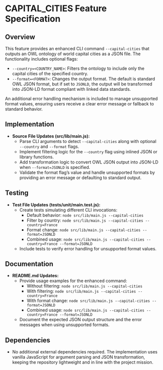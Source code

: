 # CAPITAL_CITIES Feature Specification

## Overview
This feature provides an enhanced CLI command `--capital-cities` that outputs an OWL ontology of world capital cities as a JSON file. The functionality includes optional flags:

- `--country=<COUNTRY_NAME>`: Filters the ontology to include only the capital cities of the specified country.
- `--format=<FORMAT>`: Changes the output format. The default is standard OWL JSON format, but if set to `JSONLD`, the output will be transformed into JSON-LD format compliant with linked data standards.

An additional error handling mechanism is included to manage unsupported format values, ensuring users receive a clear error message or fallback to standard behavior.

## Implementation
- **Source File Updates (src/lib/main.js):**
  - Parse CLI arguments to detect `--capital-cities` along with optional `--country` and `--format` flags.
  - Implement filtering logic for the `--country` flag using inlined JSON or library functions.
  - Add transformation logic to convert OWL JSON output into JSON-LD when `--format=JSONLD` is specified.
  - Validate the format flag’s value and handle unsupported formats by providing an error message or defaulting to standard output.

## Testing
- **Test File Updates (tests/unit/main.test.js):**
  - Create tests simulating different CLI invocations:
    - Default behavior: `node src/lib/main.js --capital-cities`
    - Filter by country: `node src/lib/main.js --capital-cities --country=France`
    - Format change: `node src/lib/main.js --capital-cities --format=JSONLD`
    - Combined usage: `node src/lib/main.js --capital-cities --country=France --format=JSONLD`
  - Include tests to verify error handling for unsupported format values.

## Documentation
- **README.md Updates:**
  - Provide usage examples for the enhanced command:
    - Without filtering: `node src/lib/main.js --capital-cities`
    - With filtering: `node src/lib/main.js --capital-cities --country=France`
    - With format change: `node src/lib/main.js --capital-cities --format=JSONLD`
    - Combined usage: `node src/lib/main.js --capital-cities --country=France --format=JSONLD`
  - Document the expected JSON output structure and the error messages when using unsupported formats.

## Dependencies
- No additional external dependencies required. The implementation uses vanilla JavaScript for argument parsing and JSON transformation, keeping the repository lightweight and in line with the project mission.
